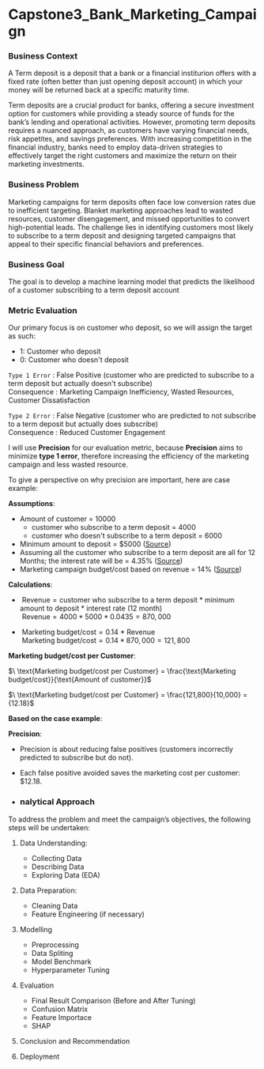 # Capstone3_Bank_Marketing_Campaign
### **Business Context**
A Term deposit is a deposit that a bank or a financial institurion offers with a fixed rate (often better than just opening deposit account) in which your money will be returned back at a specific maturity time.

Term deposits are a crucial product for banks, offering a secure investment option for customers while providing a steady source of funds for the bank’s lending and operational activities. However, promoting term deposits requires a nuanced approach, as customers have varying financial needs, risk appetites, and savings preferences. With increasing competition in the financial industry, banks need to employ data-driven strategies to effectively target the right customers and maximize the return on their marketing investments.

### **Business Problem**

Marketing campaigns for term deposits often face low conversion rates due to inefficient targeting. Blanket marketing approaches lead to wasted resources, customer disengagement, and missed opportunities to convert high-potential leads. The challenge lies in identifying customers most likely to subscribe to a term deposit and designing targeted campaigns that appeal to their specific financial behaviors and preferences.

### **Business Goal**
The goal is to develop a machine learning model that predicts the likelihood of a customer subscribing to a term deposit account 

### **Metric Evaluation**
Our primary focus is on customer who deposit, so we will assign the target as such:
- 1: Customer who deposit
- 0: Customer who doesn't deposit

`Type 1 Error`    : False Positive (customer who are predicted to subscribe to a term deposit but actually doesn't subscribe) <br>
Consequence     : Marketing Campaign Inefficiency, Wasted Resources, Customer Dissatisfaction <br>

`Type 2 Error`    : False Negative (customer who are predicted to not subscribe to a term deposit but actually does subscribe)<br>
Consequence     : Reduced Customer Engagement

I will use **Precision** for our evaluation metric, because **Precision** aims to minimize **type 1 error**, therefore increasing the efficiency of the marketing campaign and less wasted resource.

To give a perspective on why precision are important, here are case example: <br>

**Assumptions**:
- Amount of customer = 10000
    - customer who subscribe to a term deposit = 4000
    - customer who doesn't subscribe to a term deposit = 6000
- Minimum amount to deposit = $5000 ([Source](https://www.commbank.com.au/banking/term-deposits.html))
- Assuming all the customer who subscribe to a term deposit are all for 12 Months; the interest rate will be = 4.35% ([Source](https://www.commbank.com.au/banking/term-deposits.html))
- Marketing campaign budget/cost based on revenue = 14% ([Source](https://hawksem.com/blog/what-percentage-of-revenue-should-be-spent-on-marketing/#:~:text=Average%20marketing%20budgets%20vary%20from,Banking%20%26%20finance%3A%2014%25))

**Calculations**:
- $\ \text{Revenue}     = \text{customer who subscribe to a term deposit * minimum amount to deposit * interest rate (12 month)}$<br>
$\   \text{Revenue}     = 4000 * 5000 * 0.0435= 870,000$

- $\ \text{Marketing budget/cost}   = \text{0.14 * Revenue}$ <br>
$\ \text{Marketing budget/cost}     = 0.14 * 870,000 = 121,800$

**Marketing budget/cost per Customer**: <br>

$\ \text{Marketing budget/cost per Customer} = \frac{\text{Marketing budget/cost}}{\text{Amount of customer}}$ <br>

$\ \text{Marketing budget/cost per Customer} = \frac{121,800}{10,000} = {12.18}$

**Based on the case example**:

**Precision**:
- Precision is about reducing false positives (customers incorrectly predicted to subscribe but do not).
- Each false positive avoided saves the marketing cost per customer: $12.18.

- ### **nalytical Approach**
To address the problem and meet the campaign’s objectives, the following steps will be undertaken:

1. Data Understanding:
    - Collecting Data
    - Describing Data
    - Exploring Data (EDA)
2. Data Preparation:
    - Cleaning Data
    - Feature Engineering (if necessary)
3. Modelling
    - Preprocessing
    - Data Spliting
    - Model Benchmark
    - Hyperparameter Tuning
4. Evaluation
    - Final Result Comparison (Before and After Tuning)
    - Confusion Matrix
    - Feature Importace
    - SHAP

5. Conclusion and Recommendation

6. Deployment
